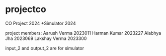 # projectco
CO Project 2024 +Simulator 2024

project members:
Aarush Verma 2023011
Harman Kumar 2023227
Alabhya Jha 2023069
Lakshay Verma 2023300

input_2 and output_2 are for simulator
